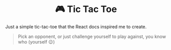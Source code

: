 <h1 align="center"> 🎮 Tic Tac Toe </h1>

Just a simple tic-tac-toe that the React docs inspired me to create.
>Pick an opponent, or just challenge yourself to play against, you know who (yourself 😉)
